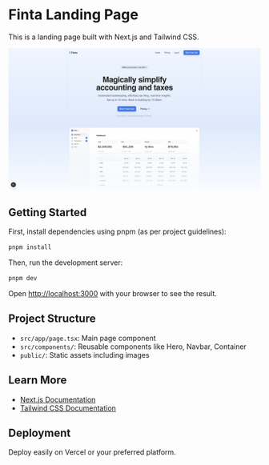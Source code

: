 # Finta Landing Page

This is a landing page built with Next.js and Tailwind CSS.

![Hero Image](./public/hero_img.png)

## Getting Started

First, install dependencies using pnpm (as per project guidelines):

```bash
pnpm install
```

Then, run the development server:

```bash
pnpm dev
```

Open [http://localhost:3000](http://localhost:3000) with your browser to see the result.

## Project Structure

- `src/app/page.tsx`: Main page component
- `src/components/`: Reusable components like Hero, Navbar, Container
- `public/`: Static assets including images

## Learn More

- [Next.js Documentation](https://nextjs.org/docs)
- [Tailwind CSS Documentation](https://tailwindcss.com/docs)

## Deployment

Deploy easily on Vercel or your preferred platform.
